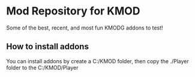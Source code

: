 # Mod Repository for KMOD

Some of the best, recent, and most fun KMODG addons to test!

## How to install addons

You can install addons by create a C:/KMOD folder, then copy the ./Player folder to the C:/KMOD/Player